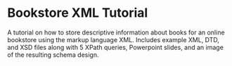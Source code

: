 # Bookstore XML Tutorial
A tutorial on how to store descriptive information about books for an online bookstore using the markup language XML. Includes example XML, DTD, and XSD files along with 5 XPath queries, Powerpoint slides, and an image of the resulting schema design.
